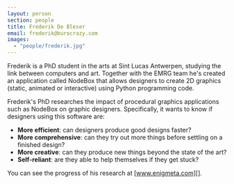 ```yaml
---
layout: person
section: people
title: Frederik De Bleser
email: frederik@burocrazy.com
images: 
  - "people/frederik.jpg"
---
```

Frederik is a PhD student in the arts at Sint Lucas Antwerpen, studying the link between computers and art. Together with the EMRG team he's created an application called NodeBox that allows designers to create 2D graphics (static, animated or interactive) using Python programming code.

Frederik's PhD researches the impact of procedural graphics applications such as NodeBox on graphic designers. Specifically, it wants to know if designers using this software are:

* **More efficient**: can designers produce good designs faster?
* **More comprehensive**: can they try out more things before settling on a finished design?
* **More creative**: can they produce new things beyond the state of the art?
* **Self-reliant**: are they able to help themselves if they get stuck?

You can see the progress of his research at [www.enigmeta.com][].

[www.enigmeta.com]: http://www.enigmeta.com/

